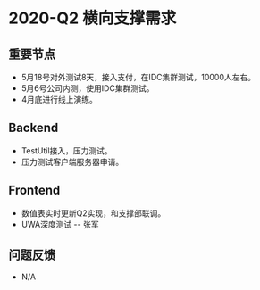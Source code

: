 # 2020-Q2 横向支撑需求

## 重要节点

* 5月18号对外测试8天，接入支付，在IDC集群测试，10000人左右。
* 5月6号公司内测，使用IDC集群测试。
* 4月底进行线上演练。

## Backend

* TestUtil接入，压力测试。
* 压力测试客户端服务器申请。

## Frontend

* 数值表实时更新Q2实现，和支撑部联调。
* UWA深度测试 -- 张军

## 问题反馈

* N/A
